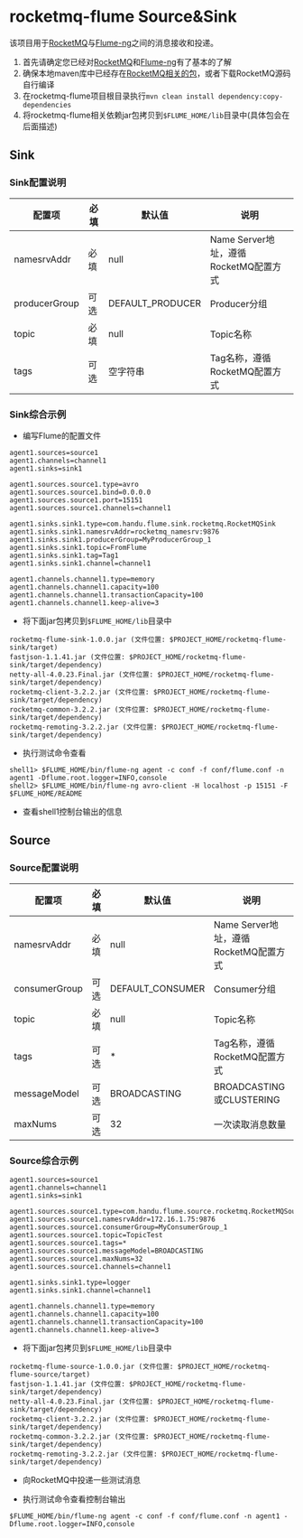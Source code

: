 rocketmq-flume Source&Sink
==========================

该项目用于[RocketMQ](https://github.com/alibaba/RocketMQ)与[Flume-ng](https://github.com/apache/flume)之间的消息接收和投递。

1. 首先请确定您已经对[RocketMQ](https://github.com/alibaba/RocketMQ)和[Flume-ng](https://github.com/apache/flume)有了基本的了解
2. 确保本地maven库中已经存在[RocketMQ相关的包](https://github.com/alibaba/RocketMQ/releases/download/v3.2.2/alibaba-rocketmq-client-java-3.2.2.tar.gz)，或者下载RocketMQ源码自行编译
3. 在rocketmq-flume项目根目录执行`mvn clean install dependency:copy-dependencies`
4. 将rocketmq-flume相关依赖jar包拷贝到`$FLUME_HOME/lib`目录中(具体包会在后面描述)

## Sink

### Sink配置说明

| 配置项         | 必填 | 默认值            | 说明 |
|---------------|-----|------------------|------|
| namesrvAddr   | 必填 | null             | Name Server地址，遵循RocketMQ配置方式 |
| producerGroup | 可选 | DEFAULT_PRODUCER | Producer分组 |
| topic         | 必填 | null             | Topic名称 |
| tags          | 可选 | 空字符串          | Tag名称，遵循RocketMQ配置方式 |

### Sink综合示例

- 编写Flume的配置文件

```
agent1.sources=source1
agent1.channels=channel1
agent1.sinks=sink1

agent1.sources.source1.type=avro
agent1.sources.source1.bind=0.0.0.0
agent1.sources.source1.port=15151
agent1.sources.source1.channels=channel1

agent1.sinks.sink1.type=com.handu.flume.sink.rocketmq.RocketMQSink
agent1.sinks.sink1.namesrvAddr=rocketmq_namesrv:9876
agent1.sinks.sink1.producerGroup=MyProducerGroup_1
agent1.sinks.sink1.topic=FromFlume
agent1.sinks.sink1.tag=Tag1
agent1.sinks.sink1.channel=channel1

agent1.channels.channel1.type=memory
agent1.channels.channel1.capacity=100
agent1.channels.channel1.transactionCapacity=100
agent1.channels.channel1.keep-alive=3
```

- 将下面jar包拷贝到`$FLUME_HOME/lib`目录中

```
rocketmq-flume-sink-1.0.0.jar (文件位置: $PROJECT_HOME/rocketmq-flume-sink/target)
fastjson-1.1.41.jar (文件位置: $PROJECT_HOME/rocketmq-flume-sink/target/dependency)
netty-all-4.0.23.Final.jar (文件位置: $PROJECT_HOME/rocketmq-flume-sink/target/dependency)
rocketmq-client-3.2.2.jar (文件位置: $PROJECT_HOME/rocketmq-flume-sink/target/dependency)
rocketmq-common-3.2.2.jar (文件位置: $PROJECT_HOME/rocketmq-flume-sink/target/dependency)
rocketmq-remoting-3.2.2.jar (文件位置: $PROJECT_HOME/rocketmq-flume-sink/target/dependency)
```

- 执行测试命令查看

```
shell1> $FLUME_HOME/bin/flume-ng agent -c conf -f conf/flume.conf -n agent1 -Dflume.root.logger=INFO,console
shell2> $FLUME_HOME/bin/flume-ng avro-client -H localhost -p 15151 -F $FLUME_HOME/README
```

- 查看shell1控制台输出的信息

## Source

### Source配置说明

| 配置项         | 必填 | 默认值            | 说明 |
|---------------|-----|------------------|------|
| namesrvAddr   | 必填 | null             | Name Server地址，遵循RocketMQ配置方式 |
| consumerGroup | 可选 | DEFAULT_CONSUMER | Consumer分组 |
| topic         | 必填 | null             | Topic名称 |
| tags          | 可选 | *                | Tag名称，遵循RocketMQ配置方式 |
| messageModel  | 可选 | BROADCASTING     | BROADCASTING或CLUSTERING |
| maxNums       | 可选 | 32               | 一次读取消息数量 |

### Source综合示例

```
agent1.sources=source1
agent1.channels=channel1
agent1.sinks=sink1

agent1.sources.source1.type=com.handu.flume.source.rocketmq.RocketMQSource
agent1.sources.source1.namesrvAddr=172.16.1.75:9876
agent1.sources.source1.consumerGroup=MyConsumerGroup_1
agent1.sources.source1.topic=TopicTest
agent1.sources.source1.tags=*
agent1.sources.source1.messageModel=BROADCASTING
agent1.sources.source1.maxNums=32
agent1.sources.source1.channels=channel1

agent1.sinks.sink1.type=logger
agent1.sinks.sink1.channel=channel1

agent1.channels.channel1.type=memory
agent1.channels.channel1.capacity=100
agent1.channels.channel1.transactionCapacity=100
agent1.channels.channel1.keep-alive=3
```

- 将下面jar包拷贝到`$FLUME_HOME/lib`目录中

```
rocketmq-flume-source-1.0.0.jar (文件位置: $PROJECT_HOME/rocketmq-flume-source/target)
fastjson-1.1.41.jar (文件位置: $PROJECT_HOME/rocketmq-flume-sink/target/dependency)
netty-all-4.0.23.Final.jar (文件位置: $PROJECT_HOME/rocketmq-flume-sink/target/dependency)
rocketmq-client-3.2.2.jar (文件位置: $PROJECT_HOME/rocketmq-flume-sink/target/dependency)
rocketmq-common-3.2.2.jar (文件位置: $PROJECT_HOME/rocketmq-flume-sink/target/dependency)
rocketmq-remoting-3.2.2.jar (文件位置: $PROJECT_HOME/rocketmq-flume-sink/target/dependency)
```

- 向RocketMQ中投递一些测试消息

- 执行测试命令查看控制台输出

```
$FLUME_HOME/bin/flume-ng agent -c conf -f conf/flume.conf -n agent1 -Dflume.root.logger=INFO,console
```